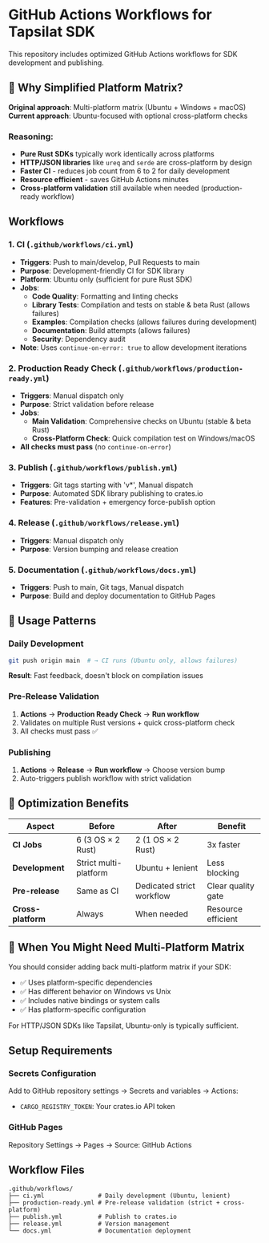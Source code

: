 # GitHub Actions Workflows for Tapsilat SDK

This repository includes optimized GitHub Actions workflows for SDK development and publishing.

## 🎯 **Why Simplified Platform Matrix?**

**Original approach**: Multi-platform matrix (Ubuntu + Windows + macOS)  
**Current approach**: Ubuntu-focused with optional cross-platform checks

### Reasoning:
- **Pure Rust SDKs** typically work identically across platforms
- **HTTP/JSON libraries** like `ureq` and `serde` are cross-platform by design
- **Faster CI** - reduces job count from 6 to 2 for daily development
- **Resource efficient** - saves GitHub Actions minutes
- **Cross-platform validation** still available when needed (production-ready workflow)

## Workflows

### 1. **CI** (`.github/workflows/ci.yml`)
- **Triggers**: Push to main/develop, Pull Requests to main
- **Purpose**: Development-friendly CI for SDK library
- **Platform**: Ubuntu only (sufficient for pure Rust SDK)
- **Jobs**:
  - **Code Quality**: Formatting and linting checks
  - **Library Tests**: Compilation and tests on stable & beta Rust (allows failures)
  - **Examples**: Compilation checks (allows failures during development)
  - **Documentation**: Build attempts (allows failures)
  - **Security**: Dependency audit
- **Note**: Uses `continue-on-error: true` to allow development iterations

### 2. **Production Ready Check** (`.github/workflows/production-ready.yml`)
- **Triggers**: Manual dispatch only
- **Purpose**: Strict validation before release
- **Jobs**:
  - **Main Validation**: Comprehensive checks on Ubuntu (stable & beta Rust)
  - **Cross-Platform Check**: Quick compilation test on Windows/macOS
- **All checks must pass** (no `continue-on-error`)

### 3. **Publish** (`.github/workflows/publish.yml`)
- **Triggers**: Git tags starting with 'v*', Manual dispatch
- **Purpose**: Automated SDK library publishing to crates.io
- **Features**: Pre-validation + emergency force-publish option

### 4. **Release** (`.github/workflows/release.yml`)
- **Triggers**: Manual dispatch only
- **Purpose**: Version bumping and release creation

### 5. **Documentation** (`.github/workflows/docs.yml`)
- **Triggers**: Push to main, Git tags, Manual dispatch
- **Purpose**: Build and deploy documentation to GitHub Pages

## 🚀 **Usage Patterns**

### **Daily Development**
```bash
git push origin main  # → CI runs (Ubuntu only, allows failures)
```
**Result**: Fast feedback, doesn't block on compilation issues

### **Pre-Release Validation**
1. **Actions** → **Production Ready Check** → **Run workflow**
2. Validates on multiple Rust versions + quick cross-platform check
3. All checks must pass ✅

### **Publishing**
1. **Actions** → **Release** → **Run workflow** → Choose version bump
2. Auto-triggers publish workflow with strict validation

## 🔧 **Optimization Benefits**

| Aspect | Before | After | Benefit |
|--------|--------|-------|---------|
| **CI Jobs** | 6 (3 OS × 2 Rust) | 2 (1 OS × 2 Rust) | 3x faster |
| **Development** | Strict multi-platform | Ubuntu + lenient | Less blocking |
| **Pre-release** | Same as CI | Dedicated strict workflow | Clear quality gate |
| **Cross-platform** | Always | When needed | Resource efficient |

## 🎯 **When You Might Need Multi-Platform Matrix**

You should consider adding back multi-platform matrix if your SDK:
- ✅ Uses platform-specific dependencies
- ✅ Has different behavior on Windows vs Unix
- ✅ Includes native bindings or system calls
- ✅ Has platform-specific configuration

For HTTP/JSON SDKs like Tapsilat, Ubuntu-only is typically sufficient.

## Setup Requirements

### **Secrets Configuration**
Add to GitHub repository settings → Secrets and variables → Actions:
- `CARGO_REGISTRY_TOKEN`: Your crates.io API token

### **GitHub Pages**
Repository Settings → Pages → Source: GitHub Actions

## Workflow Files
```
.github/workflows/
├── ci.yml               # Daily development (Ubuntu, lenient)
├── production-ready.yml # Pre-release validation (strict + cross-platform)
├── publish.yml          # Publish to crates.io
├── release.yml          # Version management
└── docs.yml             # Documentation deployment
```
